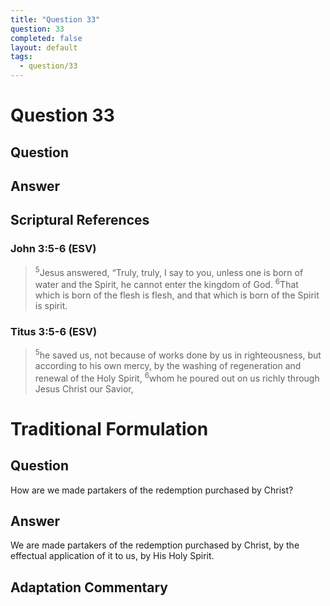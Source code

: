 ```yaml
---
title: "Question 33"
question: 33
completed: false
layout: default
tags:
  - question/33
---
```

# Question 33

## Question


## Answer


## Scriptural References
### John 3:5-6 (ESV)
> <sup>5</sup>Jesus answered, “Truly, truly, I say to you, unless one is born of water and the Spirit, he cannot enter the kingdom of God.
> <sup>6</sup>That which is born of the flesh is flesh, and that which is born of the Spirit is spirit.

### Titus 3:5-6 (ESV)
> <sup>5</sup>he saved us, not because of works done by us in righteousness, but according to his own mercy, by the washing of regeneration and renewal of the Holy Spirit,
> <sup>6</sup>whom he poured out on us richly through Jesus Christ our Savior,

# Traditional Formulation
## Question
How are we made partakers of the redemption purchased by Christ?

## Answer
We are made partakers of the redemption purchased by Christ, by the effectual application of it to us, by His Holy Spirit.

## Adaptation Commentary
